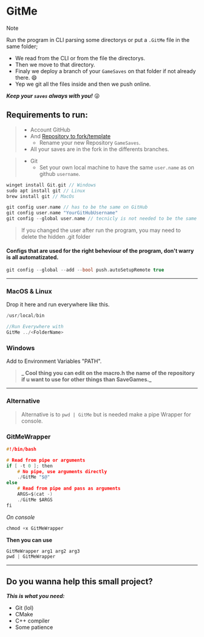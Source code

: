 # GitMe

> [!NOTE]
> Run the program in CLI parsing some directorys or put a `.GitMe` file in the same folder;
>
> - We read from the CLI or from the file the directorys.
> - Then we move to that directory.
> - Finaly we deploy a branch of your `GameSaves` on that folder if not already there. 😄
> - Yep we git all the files inside and then we push online.
>
> **_Keep your `saves` always with you!_** 😜

## Requirements to run:

> - Account GitHub
> - And [Repository to fork/template](https://github.com/Raven-s-Soul/GameSavesDev)
>   - Rename your new Repository `GameSaves`.
> - All your saves are in the fork in the differents branches.

> - Git
>   - Set your own local machine to have the same `user.name` as on github `username`.

```c
winget install Git.git // Windows
sudo apt install git // Linux
brew install git // MacOs
```

```c
git config user.name // has to be the same on GitHub
git config user.name "YourGitHubUsername"
git config --global user.name // tecnicly is not needed to be the same
```

> If you changed the user after run the program, you may need to delete the hidden .git folder

#### Configs that are used for the right beheviour of the program, don't warry is all automatizated.

```c
git config --global --add --bool push.autoSetupRemote true
```

---

### MacOS & Linux

Drop it here and run everywhere like this.

```c
/usr/local/bin

//Run Everywhere with
GitMe ../<FolderName>
```

### Windows

Add to Environment Variables "PATH".

> **_ Cool thing you can edit on the macro.h the name of the repository if u want to use for other things than SaveGames._**

---

### Alternative

> Alternative is to `pwd | GitMe` but is needed make a pipe Wrapper for console.

### GitMeWrapper

```c
#!/bin/bash

# Read from pipe or arguments
if [ -t 0 ]; then
    # No pipe, use arguments directly
    ./GitMe "$@"
else
    # Read from pipe and pass as arguments
    ARGS=$(cat -)
    ./GitMe $ARGS
fi
```

_On console_

```c
chmod +x GitMeWrapper
```

**Then you can use**

```c
GitMeWrapper arg1 arg2 arg3
pwd | GitMeWrapper
```

---

## Do you wanna help this small project?

**_This is what you need:_**

- Git (lol)
- CMake
- C++ compiler
- Some patience
